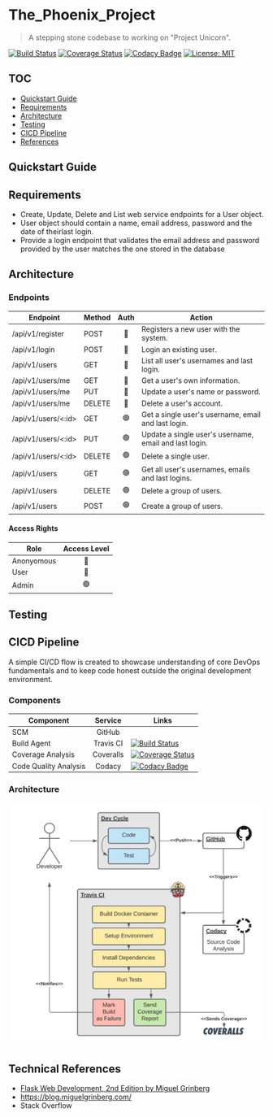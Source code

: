 # The_Phoenix_Project

> A stepping stone codebase to  working on "Project Unicorn".

[![Build Status](https://travis-ci.com/DavidWalshe93/The_Phoenix_Project.svg?branch=main)](https://travis-ci.com/DavidWalshe93/The_Phoenix_Project)
[![Coverage Status](https://coveralls.io/repos/github/DavidWalshe93/The_Phoenix_Project/badge.svg?branch=main)](https://coveralls.io/github/DavidWalshe93/The_Phoenix_Project?branch=main)
[![Codacy Badge](https://app.codacy.com/project/badge/Grade/797fb534d7384d7eb18be57d82416a6d)](https://www.codacy.com/gh/DavidWalshe93/The_Phoenix_Project/dashboard?utm_source=github.com&amp;utm_medium=referral&amp;utm_content=DavidWalshe93/The_Phoenix_Project&amp;utm_campaign=Badge_Grade)
[![License: MIT](https://img.shields.io/badge/License-MIT-green.svg)](https://opensource.org/licenses/MIT)

## TOC

- [Quickstart Guide](#quickstart-guide)
- [Requirements](#requirements)
- [Architecture](#architecture)
- [Testing](#testing)
- [CICD Pipeline](#cicd-pipeline)
- [References](#references)

## Quickstart Guide

## Requirements

- Create, Update, Delete and List web service endpoints for a User object.
- User object should contain a name, email address, password and the date of theirlast login.
- Provide a login endpoint that validates the email address and password provided by the user matches the one stored in
  the database

## Architecture

### Endpoints

| Endpoint            | Method | Auth | Action                                                 |
|---------------------|--------|:----:|--------------------------------------------------------|
| /api/v1/register    | POST   |   🔴  | Registers a new user with the system.                  |
| /api/v1/login       | POST   |   🔴  | Login an existing user.                                |
| /api/v1/users       | GET    |   🔵  | List all user's usernames and last login.              |
| /api/v1/users/me    | GET    |   🔵  | Get a user's own information.                          |
| /api/v1/users/me    | PUT    |   🔵  | Update a user's name or password.                      |
| /api/v1/users/me    | DELETE |   🔵  | Delete a user's account.                               |
| /api/v1/users/<:id> | GET    |   🟢  | Get a single user's username, email and last login.    |
| /api/v1/users/<:id> | PUT    |   🟢  | Update a single user's username, email and last login. |
| /api/v1/users/<:id> | DELETE |   🟢  | Delete a single user.                                  |
| /api/v1/users       | GET    |   🟢  | Get all user's usernames, emails and last logins.      |
| /api/v1/users       | DELETE |   🟢  | Delete a group of users.                               |
| /api/v1/users       | POST   |   🟢  | Create a group of users.                               |

#### Access Rights

| Role       | Access Level |
|------------|:--------------:|
| Anonyomous |       🔴      |
| User       |       🔵      |
| Admin      |       🟢      |

## Testing

## CICD Pipeline

A simple CI/CD flow is created to showcase understanding of core DevOps fundamentals and to keep code honest outside the
original development environment.

### Components

| Component             |  Service  | Links                                                                                                                                                                                                                                                                                                |
|-----------------------|:---------:|------------------------------------------------------------------------------------------------------------------------------------------------------------------------------------------------------------------------------------------------------------------------------------------------------|
| SCM                   |   GitHub  |                                                                                                                                                                                                                                                                                                      |
| Build Agent           | Travis CI | [![Build Status](https://travis-ci.com/DavidWalshe93/The_Phoenix_Project.svg?branch=main)]( https://travis-ci.com/DavidWalshe93/The_Phoenix_Project )                                                                                                                                                |
| Coverage Analysis     | Coveralls | [![Coverage Status](https://coveralls.io/repos/github/DavidWalshe93/The_Phoenix_Project/badge.svg?branch=main)]( https://coveralls.io/github/DavidWalshe93/The_Phoenix_Project?branch=main )                                                                                                         |
| Code Quality Analysis |   Codacy  | [![Codacy Badge](https://app.codacy.com/project/badge/Grade/797fb534d7384d7eb18be57d82416a6d)]( https://www.codacy.com/gh/DavidWalshe93/The_Phoenix_Project/dashboard?utm_source=github.com&amp;utm_medium=referral&amp;utm_content=DavidWalshe93/The_Phoenix_Project&amp;utm_campaign=Badge_Grade ) |

### Architecture

![CICD Architecture](./docs/img/cicd_arch.png)

## Technical References

- [Flask Web Development, 2nd Edition by Miguel Grinberg](https://learning.oreilly.com/library/view/flask-web-development/9781491991725/)
- https://blog.miguelgrinberg.com/
- Stack Overflow

